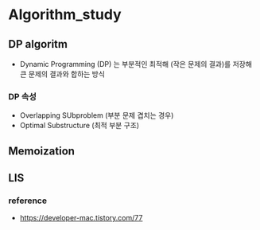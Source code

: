 # Algorithm_study
## DP algoritm

- Dynamic Programming (DP) 는 부분적인 최적해 (작은 문제의 결과)를 저장해 큰 문제의 결과와 합하는 방식

### DP 속성
- Overlapping SUbproblem (부분 문제 겹치는 경우)
- Optimal Substructure (최적 부분 구조)

## Memoization

## LIS


### reference
- https://developer-mac.tistory.com/77
